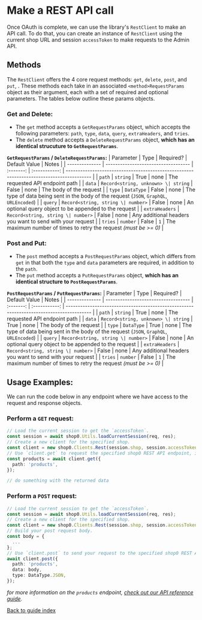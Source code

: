 # Make a REST API call

Once OAuth is complete, we can use the library's `RestClient` to make an API call. To do that, you can create an instance of `RestClient` using the current shop URL and session `accessToken` to make requests to the Admin API.

## Methods

The `RestClient` offers the 4 core request methods: `get`, `delete`, `post`, and `put`, . These methods each take in an associated `<method>RequestParams` object as their argument, each with a set of required and optional parameters. The tables below outline these params objects.

### Get and Delete:

- The `get` method accepts a `GetRequestParams` object, which accepts the following parameters: `path`, `type`, `data`, `query`, `extraHeaders`, and `tries`.
- The `delete` method accepts a `DeleteRequestParams` object, **which has an identical strucuture to `GetRequestParams`**.

**`GetRequestParams` / `DeleteRequestParams`:**
  | Parameter      | Type                                | Required? | Default Value | Notes                                                                                    |
  | -------------- | ----------------------------------- | :-------: | :-----------: | ---------------------------------------------------------------------------------------- |
  | `path`         | `string`                            |   True    |     none      | The requested API endpoint path                                                          |
  | `data`         | `Record<string, unknown> \| string` |   False   |     none      | The body of the request                                                                  |
  | `type`         | `DataType`                          |   False   |     none      | The type of data being sent in the body of the request (`JSON`, `GraphQL`, `URLEncoded`) |
  | `query`        | `Record<string, string \| number>`  |   False   |     none      | An optional query object to be appended to the request                                   |
  | `extraHeaders` | `Record<string, string \| number>`  |   False   |     none      | Any additional headers you want to send with your request                                |
  | `tries`        | `number`                            |   False   |      `1`      | The maximum number of times to retry the request _(must be >= 0)_                        |

### Post and Put:

- The `post` method accepts a `PostRequestParams` object, which differs from `get` in that both the `type` and `data` parameters are required, in addition to the `path`.
- The `put` method accepts a `PutRequestParams` object, **which has an identical structure to `PostRequestParams`**.

**`PostRequestParams` / `PutRequestParams`:**
  | Parameter      | Type                                | Required? | Default Value | Notes                                                                                    |
  | -------------- | ----------------------------------- | :-------: | :-----------: | ---------------------------------------------------------------------------------------- |
  | `path`         | `string`                            |   True    |     none      | The requested API endpoint path                                                          |
  | `data`         | `Record<string, unknown> \| string` |   True    |     none      | The body of the request                                                                  |
  | `type`         | `DataType`                          |   True    |     none      | The type of data being sent in the body of the request (`JSON`, `GraphQL`, `URLEncoded`) |
  | `query`        | `Record<string, string \| number>`  |   False   |     none      | An optional query object to be appended to the request                                   |
  | `extraHeaders` | `Record<string, string \| number>`  |   False   |     none      | Any additional headers you want to send with your request                                |
  | `tries`        | `number`                            |   False   |      `1`      | The maximum number of times to retry the request _(must be >= 0)_                        |

## Usage Examples:

We can run the code below in any endpoint where we have access to the request and response objects.

### Perform a `GET` request:

```ts
// Load the current session to get the `accessToken`.
const session = await shop0.Utils.loadCurrentSession(req, res);
// Create a new client for the specified shop.
const client = new shop0.Clients.Rest(session.shop, session.accessToken);
// Use `client.get` to request the specified shop0 REST API endpoint, in this case `products`.
const products = await client.get({
  path: 'products',
});

// do something with the returned data
```

### Perform a `POST` request:

```ts
// Load the current session to get the `accessToken`.
const session = await shop0.Utils.loadCurrentSession(req, res);
// Create a new client for the specified shop.
const client = new shop0.Clients.Rest(session.shop, session.accessToken);
// Build your post request body.
const body = {
  ...
};
// Use `client.post` to send your request to the specified shop0 REST API endpoint.
await client.post({
  path: 'products',
  data: body,
  type: DataType.JSON,
});
```

_for more information on the `products` endpoint, [check out our API reference guide](https://shop0.dev/docs/admin-api/rest/reference/products/product#create-2021-01)._

[Back to guide index](../README.md)
